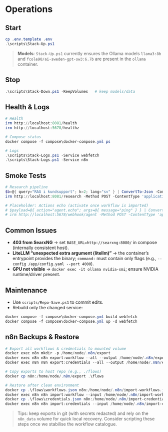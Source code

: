 # Operations

## Start
```powershell
cp .env.template .env
.\scripts\Stack-Up.ps1
```

> **Models**: `Stack-Up.ps1` currently ensures the Ollama models `llama3:8b` and `fcole90/ai-sweden-gpt-sw3:6.7b` are present in the `ollama` container.

## Stop
```powershell
.\scripts\Stack-Down.ps1 -KeepVolumes   # keep models/data
```

## Health & Logs
```powershell
# Health
irm http://localhost:8081/health
irm http://localhost:5678/healthz

# Compose status
docker compose -f compose\docker-compose.yml ps

# Logs
.\scripts\Stack-Logs.ps1 -Service webfetch
.\scripts\Stack-Logs.ps1 -Service n8n
```

## Smoke Tests
```powershell
# Research pipeline
$b=@{ query="RAG i kundsupport"; k=2; lang="sv" } | ConvertTo-Json -Compress
irm http://localhost:8081/research -Method POST -ContentType 'application/json' -Body $b

# Placeholder: Actions echo (activate once workflow is imported)
# $payload=@{ action="agent.echo"; args=@{ message="ping" } } | ConvertTo-Json -Compress
# irm http://localhost:5678/webhook/agent -Method POST -ContentType 'application/json' -Body $payload
```

## Common Issues
- **403 from SearxNG** → set `BASE_URL=http://searxng:8080/` in compose (internally consistent host).
- **LiteLLM “unexpected extra argument (litellm)”** → the container’s entrypoint provides the binary; `command:` must contain only flags (e.g., `--config /app/config.yaml --port 4000`).
- **GPU not visible** → `docker exec -it ollama nvidia-smi`; ensure NVIDIA runtime/driver present.

## Maintenance
- Use `scripts/Repo-Save.ps1` to commit edits.
- Rebuild only the changed service:
```powershell
docker compose -f compose\docker-compose.yml build webfetch
docker compose -f compose\docker-compose.yml up -d webfetch
```

## n8n Backups & Restore
```powershell
# Export all workflows & credentials to mounted volume
docker exec n8n mkdir -p /home/node/.n8n/export
docker exec n8n n8n export:workflow --all --output /home/node/.n8n/export/workflows.json
docker exec n8n n8n export:credentials --all --output /home/node/.n8n/export/credentials.json

# Copy exports to host repo (e.g., ./flows)
docker cp n8n:/home/node/.n8n/export .\flows

# Restore after clean environment
docker cp .\flows\workflows.json n8n:/home/node/.n8n/import-workflows.json
docker exec n8n n8n import:workflow --input /home/node/.n8n/import-workflows.json --separate
docker cp .\flows\credentials.json n8n:/home/node/.n8n/import-credentials.json
docker exec n8n n8n import:credentials --input /home/node/.n8n/import-credentials.json
```

> Tips: keep exports in git (with secrets redacted) and rely on the `n8n_data` volume for quick local recovery. Consider scripting these steps once we stabilise the workflow catalogue.

